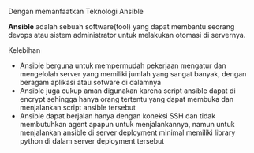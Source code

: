 Dengan memanfaatkan Teknologi Ansible

**Ansible** adalah sebuah software(tool) yang dapat membantu seorang devops atau sistem administrator untuk melakukan otomasi di servernya.

Kelebihan 
- Ansible berguna untuk mempermudah pekerjaan mengatur dan mengelolah server yang memiliki jumlah yang sangat banyak, dengan beragam aplikasi atau sofware di dalamnya
- Ansible juga cukup aman digunakan karena script ansible dapat di encrypt sehingga hanya orang tertentu yang dapat membuka dan menjalankan script ansible tersebut
- Ansible dapat berjalan hanya dengan koneksi SSH dan tidak membutuhkan agent apapun untuk menjalankannya, namun untuk menjalankan ansible di server deployment minimal memiliki library python di dalam server deployment tersebut
